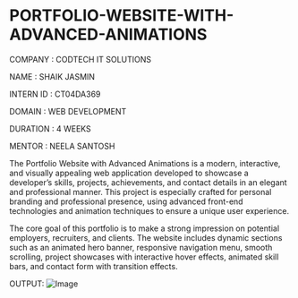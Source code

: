 # PORTFOLIO-WEBSITE-WITH-ADVANCED-ANIMATIONS

COMPANY : CODTECH IT SOLUTIONS

NAME : SHAIK JASMIN

INTERN ID : CT04DA369

DOMAIN : WEB DEVELOPMENT

DURATION : 4 WEEKS

MENTOR : NEELA SANTOSH

The Portfolio Website with Advanced Animations is a modern, interactive, and visually appealing web application developed to showcase a developer’s skills, projects, achievements, and contact details in an elegant and professional manner. This project is especially crafted for personal branding and professional presence, using advanced front-end technologies and animation techniques to ensure a unique user experience.

The core goal of this portfolio is to make a strong impression on potential employers, recruiters, and clients. The website includes dynamic sections such as an animated hero banner, responsive navigation menu, smooth scrolling, project showcases with interactive hover effects, animated skill bars, and contact form with transition effects.

OUTPUT:
![Image](https://github.com/user-attachments/assets/e046b9aa-c1a1-4dd5-83ea-98d16af79373)
